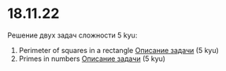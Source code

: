 # 18.11.22
Решение двух задач сложности 5 kyu:

1. Perimeter of squares in a rectangle [Описание задачи](https://www.codewars.com/kata/559a28007caad2ac4e000083) (5 kyu)
2. Primes in numbers [Описание задачи](https://www.codewars.com/kata/54d512e62a5e54c96200019e) (5 kyu)
